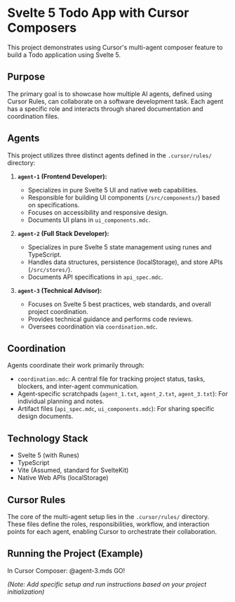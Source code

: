 # Svelte 5 Todo App with Cursor Composers

This project demonstrates using Cursor's multi-agent composer feature to build a Todo application using Svelte 5.

## Purpose

The primary goal is to showcase how multiple AI agents, defined using Cursor Rules, can collaborate on a software development task. Each agent has a specific role and interacts through shared documentation and coordination files.

## Agents

This project utilizes three distinct agents defined in the `.cursor/rules/` directory:

1.  **`agent-1` (Frontend Developer):**
    *   Specializes in pure Svelte 5 UI and native web capabilities.
    *   Responsible for building UI components (`/src/components/`) based on specifications.
    *   Focuses on accessibility and responsive design.
    *   Documents UI plans in `ui_components.mdc`.

2.  **`agent-2` (Full Stack Developer):**
    *   Specializes in pure Svelte 5 state management using runes and TypeScript.
    *   Handles data structures, persistence (localStorage), and store APIs (`/src/stores/`).
    *   Documents API specifications in `api_spec.mdc`.

3.  **`agent-3` (Technical Advisor):**
    *   Focuses on Svelte 5 best practices, web standards, and overall project coordination.
    *   Provides technical guidance and performs code reviews.
    *   Oversees coordination via `coordination.mdc`.

## Coordination

Agents coordinate their work primarily through:

*   `coordination.mdc`: A central file for tracking project status, tasks, blockers, and inter-agent communication.
*   Agent-specific scratchpads (`agent_1.txt`, `agent_2.txt`, `agent_3.txt`): For individual planning and notes.
*   Artifact files (`api_spec.mdc`, `ui_components.mdc`): For sharing specific design documents.

## Technology Stack

*   Svelte 5 (with Runes)
*   TypeScript
*   Vite (Assumed, standard for SvelteKit)
*   Native Web APIs (localStorage)

## Cursor Rules

The core of the multi-agent setup lies in the `.cursor/rules/` directory. These files define the roles, responsibilities, workflow, and interaction points for each agent, enabling Cursor to orchestrate their collaboration.

## Running the Project (Example)

In Cursor Composer: @agent-3.mds GO!

*(Note: Add specific setup and run instructions based on your project initialization)*
